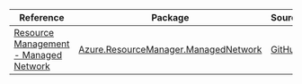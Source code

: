 | Reference | Package | Source |
|---|---|---|
|[Resource Management - Managed Network](resourcemanager.managednetwork-readme.md)|[Azure.ResourceManager.ManagedNetwork](https://www.nuget.org/packages/Azure.ResourceManager.ManagedNetwork)|[GitHub](https://github.com/Azure/azure-sdk-for-net/blob/main/sdk/managednetwork/Azure.ResourceManager.ManagedNetwork)|
